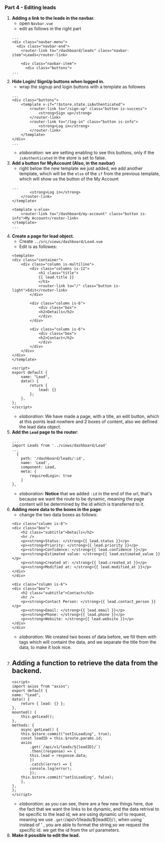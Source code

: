 ### **Part 4** - Editing leads

1. **Adding a link to the leads in the navbar.**
    - open `Navbar.vue`
    - edit as follows in the right part
    ```
    ...
    <div class="navbar-menu">
      <div class="navbar-end">
        <router-link to="/dashboard/leads" class="navbar-item">Leads</router-link>

        <div class="navbar-item">
          <div class="buttons">
    ...
    ```
2. **Hide Login/ SignUp buttons when logged in.**
    - wrap the signup and login buttons with a template as followes
    ```
    ...
    <div class="buttons">
        <template v-if="!$store.state.isAuthenticated">
            <router-link to="/sign-up" class="button is-success">
                <strong>Sign up</strong>
            </router-link>
            <router-link to="/log-in" class="button is-info">
                <strong>Log in</strong>
            </router-link>
        </template>
    </div>
    ...
    ```
    - *elaboration*: we are setting enabling to see this buttons, only if the `isAuthenticated` in the store is set to false.
3. **Add a button for MyAccount (Also, in the navbar)**
    - right below the new template we just added, we add another template, which will be the `else` of the `if` from the previous template, which will show us the button of the My Account
    ```
    ...
            <strong>Log in</strong>
        </router-link>
    </template>

    <template v-else>
        <router-link to="/dashboard/my-account" class="button is-info">My Account</router-link>
    </template>
    ...
    ```
4. **Create a page for lead object.**
    - Create `../src/views/dashboard/Lead.vue`
    - Edit is as followes:
    ```
    <template>
    <div class="container">
        <div class="column is-multiline">
            <div class="columns is-12">
                <h1 class="title">
                {{ lead.title }}
                </h1>
                <router-link to="/" class="button is-light">Edit</router-link>
            </div>

            <div class="column is-6">
                <div class="box">
                <h2>Details</h2>
                </div>
            </div>

            <div class="column is-6">
                <div class="box">
                <h2>Contact</h2>
                </div>
            </div>
        </div>
    </div>
    </template>

    <script>
    export default {
        name: "Lead",
        data() {
            return { 
                lead: {}
            };
        },
    };
    </script>
    ```
    - *elaboration*: We have made a page, with a title, an edit button, which at this points lead nowhere and 2 boxes of content, also we defined the lead data object.
5. **Add the `Lead` page to the router**:
    ```
    ...
    import Leads from '../views/dashboard/Lead'
    ...
      {
        path: '/dashboard/leads/:id',
        name: 'Lead',
        component: Lead,
        meta: {
            requiredLogin: true
        }
    },
    ```
    - *elaboration*: **Notice** that we added `:id` in the end of the url, that's because we want the route to be dynamic, meaning the page content will be determined by the id which is transferred to it.
6. **Adding more data to the boxes in the page**:
    - change the two data boxes as follows:
    ```
    <div class="column is-6">
    <div class="box">
        <h2 class="subtitle">Details</h2>
        <hr />
        <p><strong>Status: </strong>{{ lead.status }}</p>
        <p><strong>Priority: </strong>{{ lead.priority }}</p>
        <p><strong>Confidence: </strong>{{ lead.confidence }}</p>
        <p><strong>Estimated value: </strong>{{ lead.estimated_value }}</p>
        <p><strong>Created at: </strong>{{ lead.created_at }}</p>
        <p><strong>Modified at: </strong>{{ lead.modified_at }}</p>
    </div>
    </div>

    <div class="column is-6">
    <div class="box">
        <h2 class="subtitle">Contact</h2>
        <hr />
        <p><strong>Contact Person: </strong>{{ lead.contact_person }}</p>
        <p><strong>Email: </strong>{{ lead.email }}</p>
        <p><strong>Phone: </strong>{{ lead.phone }}</p>
        <p><strong>Website: </strong>{{ lead.website }}</p>
    </div>
    </div>
    ```
    - *elaboration*: We created two boxes of data before, we fill them with tags which will containt the data, and we separate the title from the data, to make it look nice.
7. Adding a function to retrieve the data from the backend.
    - 
    ```
    <script>
    import axios from "axios";
    export default {
    name: "Lead",
    data() {
        return { lead: {} };
    },
    mounted() {
        this.getLead();
    },
    methods: {
        async getLead() {
        this.$store.commit("setIsLoading", true);
        const leadID = this.$route.params.id;
        axios
            .get(`/api/v1/leads/${leadID}/`)
            .then((response) => {
            this.lead = response.data;
            })
            .catch((error) => {
            console.log(error);
            });
        this.$store.commit("setIsLoading", false);
        },
    },
    };
    </script>
    ```
    - *elaboration*: as you can see, there are a few new things here, due the fact that we want the links to be dynamic, and the data retrival to be specific to the lead id, we are using dynamic url to request, meaning we use `.get(`/api/v1/leads/${leadID}/`)`, when using ` instead of ' , you are able to format the string,so we request the specific id.
    we get the id from the url parameters.
8. **Make it possible to edit the lead.**